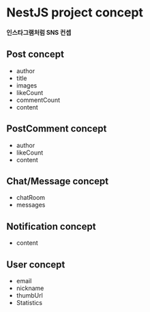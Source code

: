 # NestJS project concept
**인스타그램처럼 SNS 컨셉**

## Post concept
- author
- title
- images
- likeCount
- commentCount
- content

## PostComment concept
- author
- likeCount
- content

## Chat/Message concept
- chatRoom
- messages

## Notification concept
- content

## User concept
- email
- nickname
- thumbUrl
- Statistics